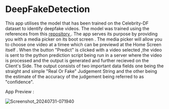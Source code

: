 # DeepFakeDetection
 This app utilises the model that has been trained on the Celebrity-DF dataset to identify deepfake videos. The model was trained using the references from this [repository ](https://github.com/abhijitjadhav1998/Deepfake_detection_using_deep_learning) . The app serves its purpose by providing you with a media picker on its boot screen . The media picker will allow you to choose one video at a timee which can be previewd at the Home Screen itself . When the button "Predict" is clicked with a video selected ,the video is sent to the python prediction script being run in a server where the video is processed and the output is generated and further recieved on the Client's Side. The output consists of two important data fields one being the straight and simple "Real Or Fake" Judgement String and the other being the estimate of the accuracy of the judgement being referred to as "confidence".

App Preview : 

![Screenshot_20240731-071940](https://github.com/user-attachments/assets/8c144de5-f029-4be2-aef5-c652520b31bc)
